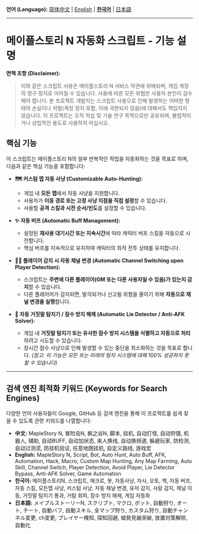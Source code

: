 **언어 (Language):** [简体中文](README.md) | [English](README_en.md) | [**한국어**](README_ko.md) | [日本語](README_ja.md)

---

# 메이플스토리 N 자동화 스크립트 - 기능 설명

**면책 조항 (Disclaimer):**
> 이와 같은 스크립트 사용은 메이플스토리 N 서비스 약관에 위배되며, 게임 계정의 영구 정지로 이어질 수 있습니다. 사용에 따른 모든 위험은 사용자 본인이 감수해야 합니다. 본 프로젝트 개발자는 스크립트 사용으로 인해 발생하는 어떠한 형태의 손실이나 처벌(계정 정지 포함, 이에 국한되지 않음)에 대해서도 책임지지 않습니다. 이 프로젝트는 오직 학습 및 기술 연구 목적으로만 공유되며, 불법적이거나 상업적인 용도로 사용하지 마십시오.

## 핵심 기능

이 스크립트는 메이플스토리 N의 일부 반복적인 작업을 자동화하는 것을 목표로 하며, 다음과 같은 핵심 기능을 포함합니다:

*   **🗺️ 커스텀 맵 자동 사냥 (Customizable Auto-Hunting):**
    *   게임 내 **모든 맵**에서 자동 사냥을 지원합니다.
    *   사용자가 **이동 경로 또는 고정 사냥 지점을 직접 설정**할 수 있습니다.
    *   사용할 **공격 스킬과 시전 순서/빈도**를 설정할 수 있습니다.

*   **✨ 자동 버프 (Automatic Buff Management):**
    *   설정된 **재사용 대기시간 또는 지속시간**에 따라 캐릭터 버프 스킬을 자동으로 시전합니다.
    *   핵심 버프를 지속적으로 유지하여 캐릭터의 최적 전투 상태를 유지합니다.

*   **🏃‍♂️ 플레이어 감지 시 자동 채널 변경 (Automatic Channel Switching upon Player Detection):**
    *   스크립트는 **주변에 다른 플레이어(GM 또는 다른 사용자일 수 있음)가 있는지 감지**할 수 있습니다.
    *   다른 플레이어가 감지되면, 발각되거나 신고될 위험을 줄이기 위해 **자동으로 채널 변경을 실행**합니다.

*   **🧠 자동 거짓말 탐지기 / 잠수 방지 해제 (Automatic Lie Detector / Anti-AFK Solver):**
    *   게임 내 **거짓말 탐지기 또는 유사한 잠수 방지 시스템을 식별하고 자동으로 처리**하려고 시도할 수 있습니다.
    *   장시간 잠수 사냥으로 인해 발생할 수 있는 중단을 최소화하는 것을 목표로 합니다. *(참고: 이 기능은 모든 또는 미래의 탐지 시스템에 대해 100% 성공하지 못할 수 있습니다)*

---

## 검색 엔진 최적화 키워드 (Keywords for Search Engines)

다양한 언어 사용자들이 Google, GitHub 등 검색 엔진을 통해 이 프로젝트를 쉽게 찾을 수 있도록 관련 키워드를 나열합니다:

*   **中文:** MapleStory N, 冒险岛N, 枫之谷N, 脚本, 挂机, 自动打怪, 自动狩猎, 机器人, 辅助, 自动BUFF, 自动加状态, 来人换线, 自动换频道, 躲避玩家, 防检测, 自动过测谎, 防挂机验证, 任意地图挂机, 自定义路线, 游戏宏
*   **English:** MapleStory N, Script, Bot, Auto Hunt, Auto Buff, AFK, Automation, Hack, Macro, Custom Map Hunting, Any Map Farming, Auto Skill, Channel Switch, Player Detection, Avoid Player, Lie Detector Bypass, Anti-AFK Solver, Game Automation
*   **한국어:** 메이플스토리N, 스크립트, 매크로, 봇, 자동사냥, 자사, 오토, 핵, 자동 버프, 자동 스킬, 모든맵 사냥, 커스텀 사냥, 자동 채널 변경, 유저 감지, 사람 감지, 채널 이동, 거짓말 탐지기 통과, 거탐 회피, 잠수 방지 해제, 게임 자동화
*   **日本語:** メイプルストーリーN, スクリプト, マクロ, ボット, 自動狩り, オート, チート, 自動バフ, 自動スキル, 全マップ狩り, カスタム狩り, 自動チャンネル変更, ch変更, プレイヤー検知, 探知回避, 嘘発見器突破, 放置対策解除, 自動化
